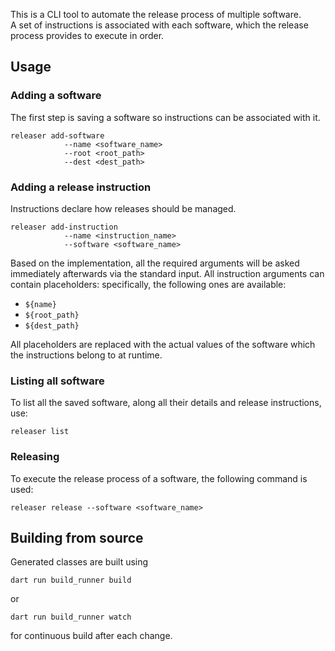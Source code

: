 This is a CLI tool to automate the release process of multiple software.  
A set of instructions is associated with each software, which the release process provides to execute
in order.

## Usage
### Adding a software
The first step is saving a software so instructions can be associated with it.
```
releaser add-software
            --name <software_name>
            --root <root_path>
            --dest <dest_path>
```

### Adding a release instruction
Instructions declare how releases should be managed.  
```
releaser add-instruction
            --name <instruction_name>
            --software <software_name>
```
Based on the implementation, all the required arguments will be asked immediately afterwards via
the standard input.
All instruction arguments can contain placeholders: specifically, the following ones are available:
- `${name}`
- `${root_path}`
- `${dest_path}`

All placeholders are replaced with the actual values of the software which the instructions belong
to at runtime.

### Listing all software
To list all the saved software, along all their details and release instructions, use:
```
releaser list
```

### Releasing
To execute the release process of a software, the following command is used:
```
releaser release --software <software_name>
```

## Building from source
Generated classes are built using
```
dart run build_runner build
```
or
```
dart run build_runner watch
```
for continuous build after each change.
